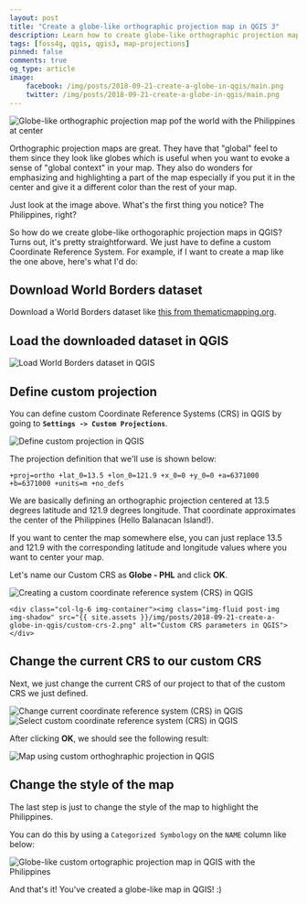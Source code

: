 ```yaml
---
layout: post
title: "Create a globe-like orthographic projection map in QGIS 3"
description: Learn how to create globe-like orthographic projection maps in QGIS 3 centered at different places on the earth by using custom Coordinate Reference Systems (CRS).
tags: [foss4g, qgis, qgis3, map-projections]
pinned: false
comments: true
og_type: article
image:
    facebook: /img/posts/2018-09-21-create-a-globe-in-qgis/main.png
    twitter: /img/posts/2018-09-21-create-a-globe-in-qgis/main.png
---
```


<div class="col-lg-12 img-container"><img class="img-fluid post-img img-shadow" src="{{ site.assets }}/img/posts/2018-09-21-create-a-globe-in-qgis/main.png" alt="Globe-like orthographic projection map pof the world with the Philippines at center"></div>

Orthographic projection maps are great. They have that "global" feel to them since they look like globes which is useful when you want to evoke a sense of "global context" in your map. They also do wonders for emphasizing and highlighting a part of the map especially if you put it in the center and give it a different color than the rest of your map.

Just look at the image above. What's the first thing you notice? The Philippines, right?

So how do we create globe-like orthogoraphic projection maps in QGIS? Turns out, it's pretty straightforward. We just have to define a custom Coordinate Reference System. For example, if I want to create a map like the one above, here's what I'd do:

## Download World Borders dataset
Download a World Borders dataset like [this from thematicmapping.org](http://thematicmapping.org/downloads/world_borders.php).

## Load the downloaded dataset in QGIS
<div class="col-lg-12 img-container"><img class="img-fluid post-img img-shadow" src="{{ site.assets }}/img/posts/2018-09-21-create-a-globe-in-qgis/globe-01.png" alt="Load World Borders dataset in QGIS"></div>

## Define custom projection
You can define custom Coordinate Reference Systems (CRS) in QGIS by going to **```Settings -> Custom Projections```**.

<div class="col-lg-12 img-container"><img class="img-fluid post-img img-shadow" src="{{ site.assets }}/img/posts/2018-09-21-create-a-globe-in-qgis/custom-crs.png" alt="Define custom projection in QGIS"></div>

The projection definition that we'll use is shown below:

>
```+proj=ortho +lat_0=13.5 +lon_0=121.9 +x_0=0 +y_0=0 +a=6371000 +b=6371000 +units=m +no_defs```
>

We are basically defining an orthographic projection centered at 13.5 degrees latitude and 121.9 degrees longitude. That coordinate approximates the center of the Philippines (Hello Balanacan Island!).

If you want to center the map somewhere else, you can just replace 13.5 and 121.9 with the corresponding latitude and longitude values where you want to center your map.

Let's name our Custom CRS as **Globe - PHL** and click **OK**.

<div class="row">
    <div class="col-lg-6 img-container"><img class="img-fluid post-img img-shadow" src="{{ site.assets }}/img/posts/2018-09-21-create-a-globe-in-qgis/custom-crs-1.png" alt="Creating a custom coordinate reference system (CRS) in QGIS"></div>

    <div class="col-lg-6 img-container"><img class="img-fluid post-img img-shadow" src="{{ site.assets }}/img/posts/2018-09-21-create-a-globe-in-qgis/custom-crs-2.png" alt="Custom CRS parameters in QGIS"></div>
</div>

## Change the current CRS to our custom CRS
Next, we just change the current CRS of our project to that of the custom CRS we just defined.

<div class="col-lg-12 img-container"><img class="img-fluid post-img img-shadow" src="{{ site.assets }}/img/posts/2018-09-21-create-a-globe-in-qgis/custom-crs-3.png" alt="Change current coordinate reference system (CRS) in QGIS"></div>

<div class="col-lg-12 img-container"><img class="img-fluid post-img img-shadow" src="{{ site.assets }}/img/posts/2018-09-21-create-a-globe-in-qgis/custom-crs-4.png" alt="Select custom coordinate reference system (CRS) in QGIS"></div>

After clicking **OK**, we should see the following result:

<div class="col-lg-12 img-container"><img class="img-fluid post-img img-shadow" src="{{ site.assets }}/img/posts/2018-09-21-create-a-globe-in-qgis/custom-crs-5.png" alt="Map using custom orthoghraphic projection in QGIS"></div>

## Change the style of the map
The last step is just to change the style of the map to highlight the Philippines.

You can do this by using a ```Categorized Symbology``` on the ```NAME``` column like below:

<div class="col-lg-12 img-container"><img class="img-fluid post-img img-shadow" src="{{ site.assets }}/img/posts/2018-09-21-create-a-globe-in-qgis/custom-crs-6.png" alt="Globe-like custom ortographic projection map in QGIS with the Philippines"></div>

And that's it! You've created a globe-like map in QGIS! :)
